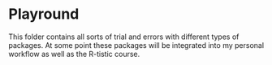 # Playround

This folder contains all sorts of trial and errors with different types of packages. At some point these packages will be integrated into my personal workflow as well as the R-tistic course.
